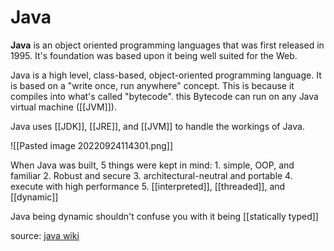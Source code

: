 # Java

**Java** is an object oriented programming languages that was first released in 1995. It's foundation was based upon it being well suited for the Web.

Java is a high level, class-based, object-oriented programming language. It is based on a "write once, run anywhere" concept. This is because it compiles into what's called "bytecode". this Bytecode can run on any Java virtual machine ([[JVM]]).


Java uses [[JDK]], [[JRE]], and [[JVM]] to handle the workings of Java.

![[Pasted image 20220924114301.png]]


When Java was built, 5 things were kept in mind:
	1. simple, OOP, and familiar
	2. Robust and secure
	3. architectural-neutral and portable
	4. execute with high performance
	5. [[interpreted]], [[threaded]], and [[dynamic]]

Java being dynamic shouldn't confuse you with it being [[statically typed]]




source: [java wiki](https://en.wikipedia.org/wiki/Java_(programming_language))